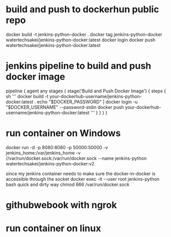# build and push to dockerhun public repo
docker build -t jenkins-python-docker .
docker tag jenkins-python-docker watertechsakei/jenkins-python-docker:latest
docker login
docker push watertechsakei/jenkins-python-docker:latest

# jenkins pipeline to build and push docker image

pipeline {
    agent any
    stages {
        stage('Build and Push Docker Image') {
            steps {
                sh '''
                    docker build -t your-dockerhub-username/jenkins-python-docker:latest .
                    echo "$DOCKER_PASSWORD" | docker login -u "$DOCKER_USERNAME" --password-stdin
                    docker push your-dockerhub-username/jenkins-python-docker:latest
                '''
            }
        }
    }
}

# run container on Windows

docker run -d -p 8080:8080 -p 50000:50000 -v jenkins_home:/var/jenkins_home -v //var/run/docker.sock:/var/run/docker.sock --name jenkins-python watertechsakei/jenkins-python-docker:v2

since my jenkins container needs to make sure the docker-in-docker is accessible through the socket 
docker exec -it --user root jenkins-python bash
quick and dirty way
chmod 666 /var/run/docker.sock

# githubwebook with ngrok

# run container on linux

